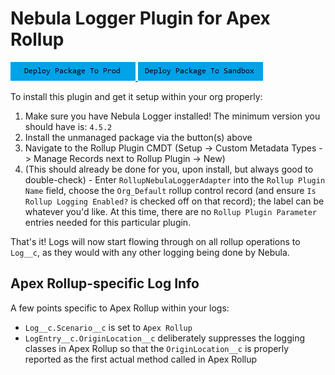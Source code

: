 # Nebula Logger Plugin for Apex Rollup

<a href="https://login.salesforce.com/packaging/installPackage.apexp?p0=04t6g000007zM6tAAE">
  <img alt="Deploy to Salesforce"
       src="../../media/deploy-package-to-prod.png">
</a>

<a href="https://test.salesforce.com/packaging/installPackage.apexp?p0=04t6g000007zM6tAAE">
  <img alt="Deploy to Salesforce Sandbox"
       src="../../media/deploy-package-to-sandbox.png">
</a>

To install this plugin and get it setup within your org properly:

1. Make sure you have Nebula Logger installed! The minimum version you should have is: `4.5.2`
2. Install the unmanaged package via the button(s) above
3. Navigate to the Rollup Plugin CMDT (Setup -> Custom Metadata Types -> Manage Records next to Rollup Plugin -> New)
4. (This should already be done for you, upon install, but always good to double-check) - Enter `RollupNebulaLoggerAdapter` into the `Rollup Plugin Name` field, choose the `Org_Default` rollup control record (and ensure `Is Rollup Logging Enabled?` is checked off on that record); the label can be whatever you'd like. At this time, there are no `Rollup Plugin Parameter` entries needed for this particular plugin.

That's it! Logs will now start flowing through on all rollup operations to `Log__c`, as they would with any other logging being done by Nebula.

## Apex Rollup-specific Log Info

A few points specific to Apex Rollup within your logs:

- `Log__c.Scenario__c` is set to `Apex Rollup`
- `LogEntry__c.OriginLocation__c` deliberately suppresses the logging classes in Apex Rollup so that the `OriginLocation__c` is properly reported as the first actual method called in Apex Rollup
